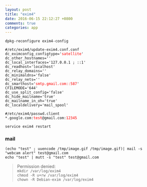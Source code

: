 ```yaml
---
layout: post
title: "exim4"
date: 2016-06-15 22:12:27 +0800
comments: true
categories: app
---
```

`dpkg-reconfigure exim4-config`

<pre><code>#/etc/exim4/update-exim4.conf.conf 
dc_eximconfig_configtype='<font color='red'>satellite</font>'
dc_other_hostnames=''
dc_local_interfaces='127.0.0.1 ; ::1'
dc_readhost='localhost'
dc_relay_domains=''
dc_minimaldns='false'
dc_relay_nets=''
dc_smarthost='<font color='red'>smtp.gmail.com::587</font>'
CFILEMODE='644'
dc_use_split_config='false'
dc_hide_mailname='true'
dc_mailname_in_oh='true'
dc_localdelivery='mail_spool'
</code></pre>


<pre><code>#/etc/exim4/passwd.client
*.google.com:<font color='red'>test</font>@gmail.com:<font color='red'>12345</font>
</code></pre>

`service exim4 restart`  

### mail
`(echo "test" ; uuencode /tmp/image.gif /tmp/image.gif)| mail -s "webcam alert" test@gmail.com`  
`echo "test" | mutt -s "test" test@gmail.com`  

> Permission denied:  
> `mkdir /var/log/exim4`  
> `chmod -R u+rw /var/log/exim4`  
> `chown -R Debian-exim /var/log/exim4`  
